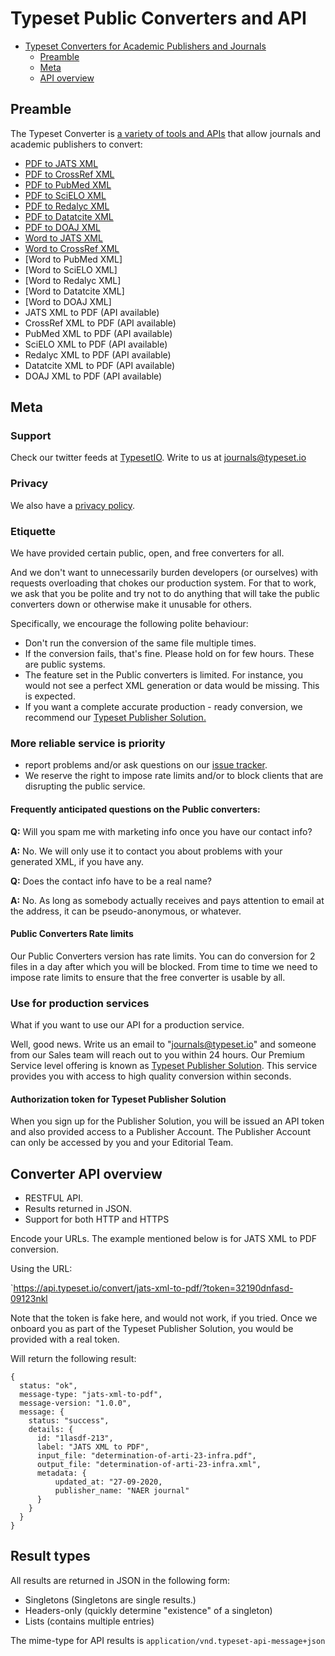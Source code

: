 # Typeset Public Converters and API

<!-- TOC depthFrom:1 depthTo:2 withLinks:1 updateOnSave:1 orderedList:0 -->

- [Typeset Converters for Academic Publishers and Journals](#typeset-converters)
    - [Preamble](#preamble)
    - [Meta](#meta)
    - [API overview](#converter-api-overview)

<!-- /TOC -->


## Preamble

The Typeset Converter is [a variety of tools and APIs](https://typeset.io/for-publishers/convert/pdf-to-jats-xml/) that allow journals and academic publishers to convert:
- [PDF to JATS XML](https://typeset.io/for-publishers/convert/pdf-to-jats-xml/)
- [PDF to CrossRef XML](https://typeset.io/for-publishers/convert/pdf-to-crossref-xml/)
- [PDF to PubMed XML](https://typeset.io/for-publishers/convert/pdf-to-pmc-xml/)
- [PDF to SciELO XML](https://typeset.io/for-publishers/convert/pdf-to-scielo-xml/)
- [PDF to Redalyc XML](https://typeset.io/for-publishers/convert/pdf-to-redalyc-xml/)
- [PDF to Datatcite XML](https://typeset.io/for-publishers/convert/pdf-to-datacite-xml/)
- [PDF to DOAJ XML](https://typeset.io/for-publishers/convert/pdf-to-doaj-xml/)
- [Word to JATS XML](https://typeset.io/for-publishers/convert/word-to-jats-xml/)
- [Word to CrossRef XML]()
- [Word to PubMed XML]
- [Word to SciELO XML]
- [Word to Redalyc XML]
- [Word to Datatcite XML]
- [Word to DOAJ XML]
- JATS XML to PDF (API available)
- CrossRef XML to PDF (API available)
- PubMed XML to PDF (API available)
- SciELO XML to PDF (API available)
- Redalyc XML to PDF (API available)
- Datatcite XML to PDF (API available)
- DOAJ XML to PDF (API available)

## Meta

### Support

Check our twitter feeds at [TypesetIO](https://twitter.com/typesetio). 
Write to us at journals@typeset.io

### Privacy

We also have a [privacy policy](https://typeset.io/t/privacy/).

### Etiquette

We have provided certain public, open, and free converters for all. 

And we don't want to unnecessarily burden developers (or ourselves) with requests overloading that chokes our production system.
For that to work, we ask that you be polite and try not to do anything that will take the public converters down or otherwise make it unusable for others. 

Specifically, we encourage the following polite behaviour:
- Don't run the conversion of the same file multiple times.
- If the conversion fails, that's fine. Please hold on for few hours. These are public systems.
- The feature set in the Public converters is limited. For instance, you would not see a perfect XML generation or data would be missing. This is expected.
- If you want a complete accurate production - ready conversion, we recommend our [Typeset Publisher Solution.](www.typeset.io/for-publishers/?source=github)


### More reliable service is priority
- report problems and/or ask questions on our [issue tracker](https://github.com/TypesetIO/converters/issues).
- We reserve the right to impose rate limits and/or to block clients that are disrupting the public service.


#### Frequently anticipated questions on the Public converters:

**Q:** Will you spam me with marketing info once you have our contact info?

**A:** No. We will only use it to contact you about problems with your generated XML, if you have any.


**Q:** Does the contact info have to be a real name?

**A:** No. As long as somebody actually receives and pays attention to email at the address, it can be pseudo-anonymous, or whatever.



#### Public Converters Rate limits

Our Public Converters version has rate limits. You can do conversion for 2 files in a day after which you will be blocked. 
From time to time we need to impose rate limits to ensure that the free converter is usable by all. 


### Use for production services

What if you want to use our API for a production service. 

Well, good news. Write us an email to "journals@typeset.io" and someone from our Sales team will reach out to you within 24 hours.
Our Premium Service level offering is known as [Typeset Publisher Solution](https://www.typeset.io/for-publishers/?source=github). This service provides you with access to high quality conversion within seconds.

#### Authorization token for Typeset Publisher Solution

When you sign up for the Publisher Solution, you will be issued an API token and also provided access to a Publisher Account. The Publisher Account can only be accessed by you and your Editorial Team.


## Converter API overview

- RESTFUL API. 
- Results returned in JSON.
- Support for both HTTP and HTTPS

Encode your URLs.
The example mentioned below is for JATS XML to PDF conversion. 

Using the URL:

`https://api.typeset.io/convert/jats-xml-to-pdf/?token=32190dnfasd-09123nkl

Note that the token is fake here, and would not work, if you tried.
Once we onboard you as part of the Typeset Publisher Solution, you would be provided with a real token.

Will return the following result:

    {
      status: "ok",
      message-type: "jats-xml-to-pdf",
      message-version: "1.0.0",
      message: {
        status: "success",
        details: {
          id: "1lasdf-213",
          label: "JATS XML to PDF",
          input_file: "determination-of-arti-23-infra.pdf",
          output_file: "determination-of-arti-23-infra.xml",
          metadata: {
              updated_at: "27-09-2020,
              publisher_name: "NAER journal"
          }
        }
      }
    }

## Result types

All results are returned in JSON in the following form:

- Singletons (Singletons are single results.)
- Headers-only (quickly determine "existence" of a singleton)
- Lists (contains multiple entries)

The mime-type for API results is `application/vnd.typeset-api-message+json`
